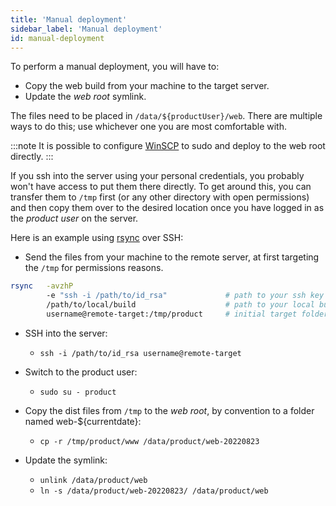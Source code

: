 ```yaml
---
title: 'Manual deployment'
sidebar_label: 'Manual deployment'
id: manual-deployment
---
```


To perform a manual deployment, you will have to:
- Copy the web build from your machine to the target server.
- Update the _web root_ symlink.

The files need to be placed in `/data/${productUser}/web`. There are multiple ways to do this; use whichever one you are most comfortable with.

:::note
It is possible to configure [WinSCP](https://winscp.net/eng/index.php) to sudo and deploy to the web root directly.
:::

If you ssh into the server using your personal credentials, you probably won't have access to put them there directly. To get around this, you can transfer them to `/tmp` first (or any other directory with open permissions) and then copy them over to the desired location once you have logged in as the _product user_ on the server.

Here is an example using [rsync](https://explainshell.com/explain?cmd=rsync+-avzhP+-e+%22ssh+i+%2Fpath%2Fto%2Fkey%22+src+target) over SSH:

- Send the files from your machine to the remote server, at first targeting the `/tmp` for permissions reasons.

```bash
rsync   -avzhP 
        -e "ssh -i /path/to/id_rsa"             # path to your ssh key
        /path/to/local/build                    # path to your local build, generated by running npm run build 
        username@remote-target:/tmp/product     # initial target folder on the server
```

- SSH into the server:
    - `ssh -i /path/to/id_rsa username@remote-target`

- Switch to the product user: 
    - `sudo su - product` 

- Copy the dist files from `/tmp` to the _web root_, by convention to a folder named web-${currentdate}: 
    - `cp -r /tmp/product/www /data/product/web-20220823`

- Update the symlink:
    - `unlink /data/product/web`
    - `ln -s /data/product/web-20220823/ /data/product/web `

